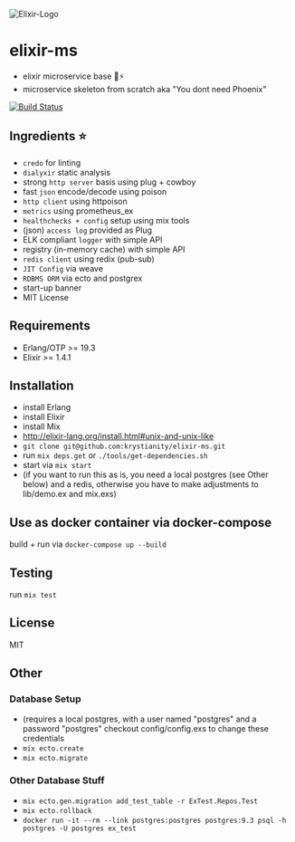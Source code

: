 ![Elixir-Logo](http://elixir-lang.org/images/logo/logo.png)

# elixir-ms
- elixir microservice base :ant::zap:
- microservice skeleton from scratch aka "You dont need Phoenix"

[![Build Status](https://travis-ci.org/krystianity/elixir-ms.svg?branch=master)](https://travis-ci.org/krystianity/elixir-ms)

## Ingredients :star:
- `credo` for linting
- `dialyxir` static analysis
- strong `http server` basis using plug + cowboy
- fast `json` encode/decode using poison
- `http client` using httpoison
- `metrics` using prometheus_ex
- `healthchecks + config` setup using mix tools
- (json) `access log` provided as Plug
- ELK compliant `logger` with simple API
- registry (in-memory cache) with simple API
- `redis client` using redix (pub-sub)
- `JIT Config` via weave
- `RDBMS ORM` via ecto and postgrex
- start-up banner
- MIT License

## Requirements
- Erlang/OTP >= 19.3
- Elixir >= 1.4.1

## Installation
- install Erlang
- install Elixir
- install Mix
- http://elixir-lang.org/install.html#unix-and-unix-like
- `git clone git@github.com:krystianity/elixir-ms.git`
- run `mix deps.get` or `./tools/get-dependencies.sh`
- start via `mix start`
- (if you want to run this as is, you need a local postgres (see Other below) and
a redis, otherwise you have to make adjustments to lib/demo.ex and mix.exs)

## Use as docker container via docker-compose
build + run via `docker-compose up --build`

## Testing
run `mix test`

## License
MIT

## Other

### Database Setup
- (requires a local postgres, with a user named "postgres" and a password "postgres"
checkout config/config.exs to change these credentials
- `mix ecto.create`
- `mix ecto.migrate`

### Other Database Stuff
- `mix ecto.gen.migration add_test_table -r ExTest.Repos.Test`
- `mix ecto.rollback`
- `docker run -it --rm --link postgres:postgres postgres:9.3 psql -h postgres -U postgres ex_test`
